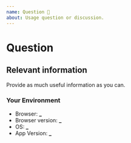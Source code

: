 ```yaml
---
name: Question 🤔
about: Usage question or discussion.
---
```


<!--
  To make it easier for us to help you — please follow the suggested format below.

  Before opening a new issue, please search existing issues: https://github.com/olivine-components-react/olivine-components-react

  For general technical questions, contact me on [Twitter](http://twitter.com/olivine-components-react).
-->

# Question

## Relevant information

Provide as much useful information as you can.

### Your Environment

- Browser: **\_**
- Browser version: **\_**
- OS: **\_**
- App Version: **\_**
